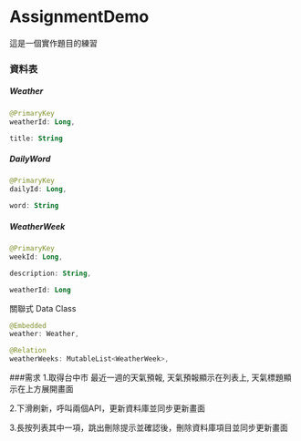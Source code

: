 AssignmentDemo
=====

這是一個實作題目的練習


### 資料表

##### Weather

```kotlin
@PrimaryKey
weatherId: Long,

title: String

```

##### DailyWord

```kotlin
@PrimaryKey
dailyId: Long,

word: String

```

##### WeatherWeek

```kotlin
@PrimaryKey
weekId: Long,

description: String,

weatherId: Long

```

關聯式 Data Class

```kotlin
@Embedded
weather: Weather,

@Relation
weatherWeeks: MutableList<WeatherWeek>,

```

###需求
1.取得台中市 最近一週的天氣預報, 天氣預報顯示在列表上, 天氣標題顯示在上方展開畫面

2.下滑刷新，呼叫兩個API，更新資料庫並同步更新畫面

3.長按列表其中一項，跳出刪除提示並確認後，刪除資料庫項目並同步更新畫面
